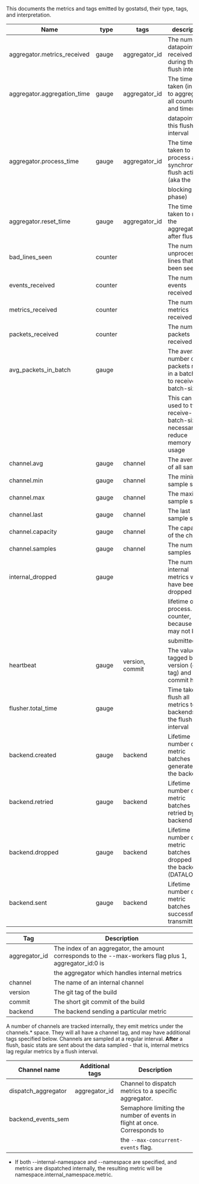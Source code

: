 This documents the metrics and tags emitted by gostatsd, their type, tags, and interpretation.

| Name                         | type    | tags            | description
| ---------------------------- | ------- | --------------- | -----------
| aggregator.metrics_received  | gauge   | aggregator_id   | The number of datapoints received during the flush interval
| aggregator.aggregation_time  | gauge   | aggregator_id   | The time taken (in ms) to aggregate all counter and timer
|                              |         |                 | datapoints in this flush interval
| aggregator.process_time      | gauge   | aggregator_id   | The time taken to process all synchronous flush actions (aka the
|                              |         |                 | blocking phase)
| aggregator.reset_time        | gauge   | aggregator_id   | The time taken to reset the aggregator after flush
| bad_lines_seen               | counter |                 | The number of unprocessable lines that have been seen
| events_received              | counter |                 | The number of events received
| metrics_received             | counter |                 | The number of metrics received
| packets_received             | counter |                 | The number of packets received
| avg_packets_in_batch         | gauge   |                 | The average number of packets read in a batch (up to receive-batch-size).
|                              |         |                 | This can be used to tweak receive-batch-size if necessary to reduce memory usage
| channel.avg                  | gauge   | channel         | The average of all samples
| channel.min                  | gauge   | channel         | The minimum sample seen
| channel.max                  | gauge   | channel         | The maximum sample seen
| channel.last                 | gauge   | channel         | The last sample seen
| channel.capacity             | gauge   | channel         | The capacity of the channel
| channel.samples              | gauge   | channel         | The number of samples seen
| internal_dropped             | gauge   |                 | The number of internal metrics which have been dropped in the
|                              |         |                 | lifetime of the process.  Not a counter, because it may not be
|                              |         |                 | submitted.
| heartbeat                    | gauge   | version, commit | The value 0, tagged by the version (git tag) and short commit hash
| flusher.total_time           | gauge   |                 | Time taken to flush all metrics to all backends for the flush interval
| backend.created              | gauge   | backend         | Lifetime number of metric batches generated by the backend
| backend.retried              | gauge   | backend         | Lifetime number of metric batches retried by the backend
| backend.dropped              | gauge   | backend         | Lifetime number of metric batches dropped by the backend (DATALOSS!)
| backend.sent                 | gauge   | backend         | Lifetime number of metric batches successfully transmitted



| Tag           | Description
| ------------- | -----------
| aggregator_id | The index of an aggregator, the amount corresponds to the --max-workers flag plus 1, aggregator_id:0 is
|               | the aggregator which handles internal metrics
| channel       | The name of an internal channel
| version       | The git tag of the build
| commit        | The short git commit of the build
| backend       | The backend sending a particular metric


A number of channels are tracked internally, they emit metrics under the channels.* space.  They will all have a
channel tag, and may have additional tags specified below.  Channels are sampled at a regular interval. **After** a
flush, basic stats are sent about the data sampled - that is, internal metrics lag regular metrics by a flush
interval.

| Channel name              | Additional tags | Description
| ------------------------- | --------------- | -----------
| dispatch_aggregator       | aggregator_id   | Channel to dispatch metrics to a specific aggregator.
| backend_events_sem        |                 | Semaphore limiting the number of events in flight at once.  Corresponds to
|                           |                 | the `--max-concurrent-events` flag.



- If both --internal-namespace and --namespace are specified, and metrics are dispatched internally, the resulting
  metric will be namespace.internal_namespace.metric.
